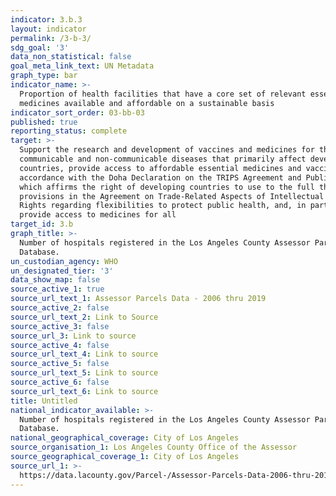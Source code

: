```yaml
---
indicator: 3.b.3
layout: indicator
permalink: /3-b-3/
sdg_goal: '3'
data_non_statistical: false
goal_meta_link_text: UN Metadata
graph_type: bar
indicator_name: >-
  Proportion of health facilities that have a core set of relevant essential
  medicines available and affordable on a sustainable basis
indicator_sort_order: 03-bb-03
published: true
reporting_status: complete
target: >-
  Support the research and development of vaccines and medicines for the
  communicable and non‑communicable diseases that primarily affect developing
  countries, provide access to affordable essential medicines and vaccines, in
  accordance with the Doha Declaration on the TRIPS Agreement and Public Health,
  which affirms the right of developing countries to use to the full the
  provisions in the Agreement on Trade-Related Aspects of Intellectual Property
  Rights regarding flexibilities to protect public health, and, in particular,
  provide access to medicines for all
target_id: 3.b
graph_title: >-
  Number of hospitals registered in the Los Angeles County Assessor Parcel
  Database.
un_custodian_agency: WHO
un_designated_tier: '3'
data_show_map: false
source_active_1: true
source_url_text_1: Assessor Parcels Data - 2006 thru 2019
source_active_2: false
source_url_text_2: Link to Source
source_active_3: false
source_url_3: Link to source
source_active_4: false
source_url_text_4: Link to source
source_active_5: false
source_url_text_5: Link to source
source_active_6: false
source_url_text_6: Link to source
title: Untitled
national_indicator_available: >-
  Number of hospitals registered in the Los Angeles County Assessor Parcel
  Database.
national_geographical_coverage: City of Los Angeles
source_organisation_1: Los Angeles County Office of the Assessor
source_geographical_coverage_1: City of Los Angeles
source_url_1: >-
  https://data.lacounty.gov/Parcel-/Assessor-Parcels-Data-2006-thru-2019/9trm-uz8i
---
```

